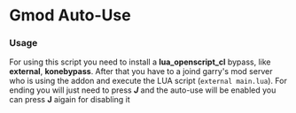 # Gmod Auto-Use

### Usage
For using this script you need to install a **lua_openscript_cl** bypass, like **external**, **konebypass**.
After that you have to a joind garry's mod server who is using the addon and execute the LUA script (`external main.lua`).
For ending you will just need to press ***J*** and the auto-use will be enabled you can press **J** aigain for disabling it

